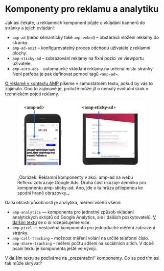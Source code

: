 # Komponenty pro reklamu a analytiku

Jak asi čekáte, u reklamních komponent půjde o vkládání bannerů do stránky a jejich ovládání:

* `amp-ad` (nebo sémanticky také `amp-embed`) – obstarává vložení reklamy do stránky.
* `amp-ad-exit` – konfigurovatelný proces odchodu uživatele z reklamní plochy.
* `amp-sticky-ad` – zobrazování reklamy na fixní pozici ve viewportu uživatele.
* `amp-auto-ads` – automatické vkládání reklamy na určená místa stránky. Není potřeba je pak definovat pomocí tagů `<amp-ad>`.

[O reklamě v kontextu AMP](amp-ads.md) píšeme v samostatném textu, pokud by vás to zajímalo. Ono to zajímavé je, protože může jít o nemalý evoluční skok v technickém pojetí reklamy.

<figure>
<img src="../dist/images/original/vdamp/komponenty-amp-ad.png" alt="">
<figcaption markdown="1">
_Obrázek: Reklamní komponenty v akci. amp-ad na webu Reflexu zobrazuje Google Ads. Druhá část ukazuje demíčko pro komponentu amp-sticky-ad. Ano, jde o tu hrůzu přilepenou ke spodní hraně obrazovky._
</figcaption>
</figure>

Další oblastí působnosti je analytika, měření všeho všemi:

* `amp-analytics` — komponenta pro jednotný způsob vkládání analytických skriptů od Google Analytics, ale i dalších poskytovatelů. [V dalším textu](amp-analytics.md) se o ní rozepisujeme více.
* `amp-pixel` — vestavěná komponenta pro jednoduché měření zobrazení stránky.
* `amp-call-tracking` – možnost měření volání na určité telefonní číslo.
* `amp-share-tracking` – měření počtu sdílení na sociálních sítích. V době psaní textu je komponenta ještě ve vývoji.

V dalším textu se podíváme na „prezentační“ komponenty. Co se pod tím asi tak může skrývat?
